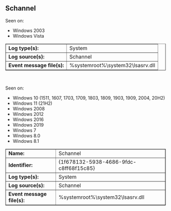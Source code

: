 ## Schannel

Seen on:
* Windows 2003
* Windows Vista

<table border="1" class="docutils">
  <tbody>
    <tr>
      <td><b>Log type(s):</b></td>
      <td>System</td>
    </tr>
    <tr>
      <td><b>Log source(s):</b></td>
      <td>Schannel</td>
    </tr>
    <tr>
      <td><b>Event message file(s):</b></td>
      <td>%systemroot%\system32\lsasrv.dll</td>
    </tr>
  </tbody>
</table>

&nbsp;

Seen on:
* Windows 10 (1511, 1607, 1703, 1709, 1803, 1809, 1903, 1909, 2004, 20H2)
* Windows 11 (21H2)
* Windows 2008
* Windows 2012
* Windows 2016
* Windows 2019
* Windows 7
* Windows 8.0
* Windows 8.1

<table border="1" class="docutils">
  <tbody>
    <tr>
      <td><b>Name:</b></td>
      <td>Schannel</td>
    </tr>
    <tr>
      <td><b>Identifier:</b></td>
      <td>{1f678132-5938-4686-9fdc-c8ff68f15c85}</td>
    </tr>
    <tr>
      <td><b>Log type(s):</b></td>
      <td>System</td>
    </tr>
    <tr>
      <td><b>Log source(s):</b></td>
      <td>Schannel</td>
    </tr>
    <tr>
      <td><b>Event message file(s):</b></td>
      <td>%systemroot%\system32\lsasrv.dll</td>
    </tr>
  </tbody>
</table>

&nbsp;

